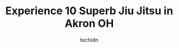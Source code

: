 ---
layout: ampstory
image: https://i0.wp.com/www.depkes.org/wp-content/uploads/2023/06/jiu-jitsu-0-in-akron-oh-1685807347.jpeg?resize=640,853
author: techidn
featured: false
description: Discover the impressive array of Jiu Jitsu options in Akron OH, where you can find 10 of the largest Jiu Jitsu establishments in the area. From renowned classics to hidden gems, Akron OH off
title: Experience 10 Superb Jiu Jitsu in Akron OH
cover:
   title: Experience 10 Superb Jiu Jitsu in Akron OH
   subtitle: Rickpate
   background: https://www.depkes.org/wp-content/uploads/2023/06/jiu-jitsu-0-in-akron-oh-1685807347.jpeg

pages: 
 - layout: thirds
   top: <h1>#1 Top Level Martial Arts</h1>
   bottom: "<p>We love it here! We drive 40 minutes to get there because my son loves it THAT much. The instructors are amazing and my son has changed so much and gained so much confide</p>"
   background: https://www.depkes.org/wp-content/uploads/2023/06/jiu-jitsu-1-in-akron-oh-1685807347.jpeg
   backgroundblur: true
 - layout: thirds
   top: <h1>#2 World Kickboxing Academy</h1>
   bottom: "<p>An absolute top notch place, incredibly skilled and knowledgeable team in a very good and friendly environment. The training breakdowns are so good, the pad work is excel</p>"
   background: https://www.depkes.org/wp-content/uploads/2023/06/jiu-jitsu-2-in-akron-oh-1685807348.jpeg
   cta:
      link: https://www.depkes.org/blog/experience-10-superb-jiu-jitsu-in-akron-oh/
      text: Experience 10 Superb Jiu Jitsu in Akron OH
 - layout: thirds
   top: <h1>#3 The Academy of Self-Defense</h1>
   bottom: "<p>1220 E Tallmadge Ave, Akron, OH 44310, United States</p>"
   background: https://www.depkes.org/wp-content/uploads/2023/06/jiu-jitsu-3-in-akron-oh-1685807348.jpeg
   cta:
      link: https://www.depkes.org/blog/experience-10-superb-jiu-jitsu-in-akron-oh/
      text: Experience 10 Superb Jiu Jitsu in Akron OH
 - layout: thirds
   top: <h1>#4 Asian Sun Martial Arts Taekwondo Karate of Green Uniontown Portage Lakes Akron</h1>
   bottom: "<p>727 East Turkeyfoot Lake Road, Akron, OH 44319, United States</p>"
   background: https://images.unsplash.com/photo-1608411404720-c8f0417bcdba?ixlib=rb-4.0.3&ixid=MnwxMjA3fDB8MHxwaG90by1wYWdlfHx8fGVufDB8fHx8&auto=format&fit=crop&w=640&h=853&q=80
   cta:
      link: https://www.depkes.org/blog/experience-10-superb-jiu-jitsu-in-akron-oh/
      text: Experience 10 Superb Jiu Jitsu in Akron OH
 - layout: thirds
   top: <h1>#5 GT Brazilian Jiu-Jitsu Academy</h1>
   bottom: "<p>525 South Ave, Tallmadge, OH 44278, United States</p>"
   background: https://images.unsplash.com/photo-1549241520-425e3dfc01cb?ixlib=rb-4.0.3&ixid=MnwxMjA3fDB8MHxwaG90by1wYWdlfHx8fGVufDB8fHx8&auto=format&fit=crop&w=640&h=853&q=80
   cta:
      link: https://www.depkes.org/blog/experience-10-superb-jiu-jitsu-in-akron-oh/
      text: Experience 10 Superb Jiu Jitsu in Akron OH
 - layout: thirds
   top: <h1>#6 Asian Sun Martial Arts Taekwondo Karate Tallmadge Cuyahoga Falls</h1>
   bottom: "<p>137 East Ave, Tallmadge, OH 44278, United States</p>"
   background: https://images.unsplash.com/photo-1462556791646-c201b8241a94?ixlib=rb-4.0.3&ixid=MnwxMjA3fDB8MHxwaG90by1wYWdlfHx8fGVufDB8fHx8&auto=format&fit=crop&w=640&h=853&q=80
   cta:
      link: https://www.depkes.org/blog/experience-10-superb-jiu-jitsu-in-akron-oh/
      text: Experience 10 Superb Jiu Jitsu in Akron OH
 - layout: thirds
   top: <h1>#7 True Art Jiu Jitsu</h1>
   bottom: "<p>2855 W Market St #218, Fairlawn, OH 44333, United States</p>"
   background: https://images.unsplash.com/photo-1540457036297-448b6b99e91c?ixlib=rb-4.0.3&ixid=MnwxMjA3fDB8MHxwaG90by1wYWdlfHx8fGVufDB8fHx8&auto=format&fit=crop&w=640&h=853&q=80
   cta:
      link: https://www.depkes.org/blog/experience-10-superb-jiu-jitsu-in-akron-oh/
      text: Experience 10 Superb Jiu Jitsu in Akron OH
 - layout: thirds
   middle: Continue reading...
   background: https://images.unsplash.com/photo-1527066579998-dbbae57f45ce?ixlib=rb-4.0.3&ixid=MnwxMjA3fDB8MHxwaG90by1wYWdlfHx8fGVufDB8fHx8&auto=format&fit=crop&w=640&h=853&q=80
   cta:
      link: https://www.depkes.org/blog/experience-10-superb-jiu-jitsu-in-akron-oh/
      text: Experience 10 Superb Jiu Jitsu in Akron OH
      
---